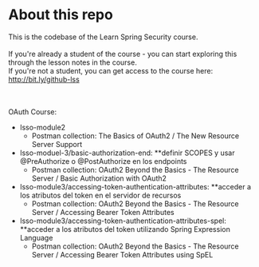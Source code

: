 # About this repo

This is the codebase of the Learn Spring Security course. <br/><br/>
If you're already a student of the course - you can start exploring this through the lesson notes in the course. <br/>
If you're not a student, you can get access to the course here: http://bit.ly/github-lss <br/>
 <br/> <br/>
 
 OAuth Course: 
 * lsso-module2
   * Postman collection: The Basics of OAuth2 / The New Resource Server Support
 * lsso-moduel-3/basic-authorization-end: **definir SCOPES y usar @PreAuthorize o @PostAuthorize en los endpoints
   * Postman collection: OAuth2 Beyond the Basics - The Resource Server / Basic Authorization with OAuth2
 * lsso-module3/accessing-token-authentication-attributes: **acceder a los atributos del token en el servidor de recursos
   * Postman collection: OAuth2 Beyond the Basics - The Resource Server / Accessing Bearer Token Attributes
 * lsso-module3/accessing-token-authentication-attributes-spel: **acceder a los atributos del token utilizando Spring Expression Language
   * Postman collection: OAuth2 Beyond the Basics - The Resource Server / Accessing Bearer Token Attributes using SpEL

